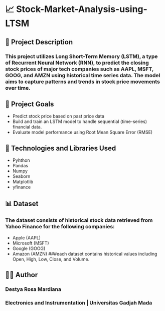 # 📈 Stock-Market-Analysis-using-LTSM
## 📝 Project Description
### This project utilizes Long Short-Term Memory (LSTM), a type of Recurrent Neural Network (RNN), to predict the closing stock prices of major tech companies such as AAPL, MSFT, GOOG, and AMZN using historical time series data. The model aims to capture patterns and trends in stock price movements over time.
## 🎯 Project Goals
- Predict stock price based on past price data
- Build and train an LSTM model to handle sequential (time-series) financial data.
- Evaluate model performance using Root Mean Square Error (RMSE)
## 🔧 Technologies and Libraries Used
- Pyhthon
- Pandas
- Numpy
- Seaborn
- Matplotlib
- yfinance
## 📊 Dataset
### The dataset consists of historical stock data retrieved from Yahoo Finance for the following companies: 
- Apple (AAPL)
- Microsoft (MSFT)
- Google (GOOG)
- Amazon (AMZN)
###each dataset contains historical values including Open, High, Low, Close, and Volume. 
## 👨‍💻 Author
### Destya Rosa Mardiana
### Electronics and Instrumentation | Universitas Gadjah Mada
